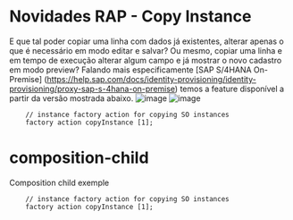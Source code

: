 # Novidades RAP - Copy Instance
E que tal poder copiar uma linha com dados já existentes, alterar apenas o que é necessário em modo editar e salvar? Ou mesmo, copiar uma linha e em tempo de execução alterar algum campo e já mostrar o novo cadastro em modo preview?
Falando mais especificamente [SAP S/4HANA On-Premise] (https://help.sap.com/docs/identity-provisioning/identity-provisioning/proxy-sap-s-4hana-on-premise) temos a feature disponível a partir da versão mostrada abaixo.
![image](https://github.com/user-attachments/assets/108242d1-6313-47e0-ad87-509b88fd0a18)
![image](https://github.com/user-attachments/assets/4d0015cc-0087-42cf-bf93-cab7670e4fec)

```
    // instance factory action for copying SO instances
    factory action copyInstance [1];
```
# composition-child
Composition child exemple
```
    // instance factory action for copying SO instances
    factory action copyInstance [1];
```
